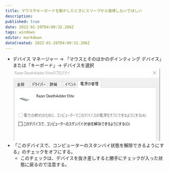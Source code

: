 ```yaml
---
title: マウスやキーボードを動かしたときにスリープから復帰しないでほしい
description: 
published: true
date: 2022-01-28T04:09:32.266Z
tags: windows
editor: markdown
dateCreated: 2022-01-28T04:09:32.266Z
---
```


* デバイス マネージャー → 「マウスとそのほかのポインティング デバイス」または「キーボード」→ デバイスを選択
![7370c46cfb74b55ce69ab7eedf5ad0eb.png](/7370c46cfb74b55ce69ab7eedf5ad0eb.png)
* 「このデバイスで、コンピューターのスタンバイ状態を解除できるようにする」のチェックをオフにする。
	* このチェックは、デバイスを抜き差しすると勝手にチェックが入った状態に戻るので注意する。